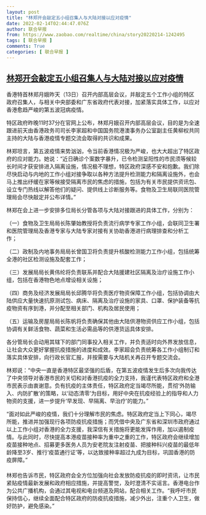```yaml
---
layout: post
title: "林郑开会敲定五小组召集人与大陆对接以应对疫情"
date: 2022-02-14T02:44:47.076Z
author: 联合早报
from: https://www.zaobao.com/realtime/china/story20220214-1242495
tags: [ 联合早报 ]
comments: True
categories: [ 联合早报 ]
---
```

<!--1644822660000-->
[林郑开会敲定五小组召集人与大陆对接以应对疫情](https://www.zaobao.com/realtime/china/story20220214-1242495)
------

<div>
<p>香港特首林郑月娥昨天（13日）召开内部高层会议，并敲定五个工作小组的特区政府召集人，与相关中央部委和广东省政府代表对接，加紧落实具体工作，以应对香港愈趋严峻的第五波冠病疫情。</p><p>特区政府昨晚11时37分在官网上公布，林郑月娥召开内部高层会议，目的是为全速跟进前天由香港政务司司长李家超和中国国务院港澳事务办公室副主任黄柳权共同主持的大陆与香港疫情专题交流会取得的共识和成果。</p><p>林郑坦言，第五波疫情来势汹汹，令当前香港情况极为严峻，也大大超出了特区政府的应对能力。她说：“近日确诊个案数字暴升，已令检测呈阳性的市民须等候较长时间才获安排进入隔离设施，情况极不理想，特区政府深感不安和抱歉。我们除尽快启动与内地的工作小组对接争取以各种方法提升检测能力和隔离设施外，也会马上推出纾缓在家等候接受隔离市民的焦虑的措施，包括为有关市民提供资讯包、设立专门热线以解答他们的疑问、提供线上诊断服务等。食物及卫生局联同医院管理局会尽快敲定并公布详情。”</p><section id="imu"><div id="dfp-ad-imu1">        </div></section><p>林郑在会上进一步安排多位局长分管各项与大陆对接跟进的具体工作，分别为：</p><p>（一）食物及卫生局局长陈肇始教授将负责流行病学专家工作小组，会联同卫生署和医院管理局及香港专家与大陆专家对接有关协助香港进行病理排查和分析工作；&nbsp;</p><p>（二）政制及内地事务局局长曾国卫将负责提升核酸检测能力工作小组，包括统筹全港的社区检测设施及配套工作；&nbsp;</p><div id="innity-in-post"></div><div id="dfp-ad-midarticlespecial">        </div><p>（三）发展局局长黄伟纶将负责联系并配合大陆援建社区隔离及治疗设施工作小组，包括在香港物色地点增设相关设施；&nbsp;</p><p>（四）商务及经济发展局局长邱腾华将负责医疗物资保障工作小组，包括协调由大陆供应大量快速抗原测试包、病床、隔离及治疗设施的家具、口罩、保护装备等抗疫物资有序到港，并分配至相关部门、机构及居民使用；</p><p>（五）运输及房屋局局长陈帆将负责确保其他由大陆供港物资供应工作小组，包括协调有关鲜活食物、蔬菜和生活必需品等的供港货运具体安排。</p><p>各分管局长会动用其辖下的部门同事投入相关工作，并负责适时向外界发放信息，让社会大众更好掌握抗疫措施的进度和成效。李家超会负责统筹各工作小组制订和落实具体安排，向行政长官汇报，并按需要与大陆机关再召开专题交流会。</p><p>林郑说：“中央一直是香港特区最坚强的后盾，在第五波疫情发生后多次向我传达了中央领导对香港市民的关切和对香港抗疫的全力支持，我谨代表特区政府和全港市民表示由衷谢意。负有抗疫的主体责任，特区政府定当竭尽所能，贯彻‘外防输入、内防扩散’的策略，以‘动态清零’为目标，用好中央在抗疫经验上的指导和人力物资的支援，进一步提升‘早发现、早隔离、早治疗’的能力。”</p><p>“面对如此严峻的疫情，我们十分理解市民的焦虑。特区政府定当上下同心，竭尽所能，推进并加强现行各项防疫抗疫措施；而凭借中央及广东省和深圳市政府通过以上工作小组对香港的全力支援，我深信有关措施将更能发挥作用，加以遏制疫情。与此同时，尽快提高本港疫苗接种率为重中之重的工作，特区政府会继续增加疫苗接种地点、招募更多医务人员为安老院友注射疫苗、把接种科兴疫苗的最低年龄降至3岁、推行‘疫苗通行证’等，以达致接种率超过九成为目标，巩固香港的防疫屏障。”<br>　　&nbsp;<br>林郑也告诉市民，特区政府会全方位加强向社会发放防疫抗疫的即时资讯，让市民紧贴疫情最新发展和政府相应措施，并提高警觉，及时澄清不实谣言。香港电台作为公共广播机构，会通过其电视和电台频道及网站，配合相关工作。“我呼吁市民保持信心，继续全面配合特区政府的防疫抗疫措施，减少外出，注重个人卫生，做好防护，避免感染。”</p>      <div class="cx_paywall_placeholder" id="sph_cdp_40"></div>
</div>
